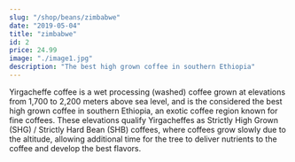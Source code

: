 ```yaml
---
slug: "/shop/beans/zimbabwe"
date: "2019-05-04"
title: "zimbabwe"
id: 2
price: 24.99
image: "./image1.jpg"
description: "The best high grown coffee in southern Ethiopia"
---
```


Yirgacheffe coffee is a wet processing (washed) coffee grown at elevations from 1,700 to 2,200 meters above sea level, and is the considered the best high grown coffee in southern Ethiopia, an exotic coffee region known for fine coffees. These elevations qualify Yirgacheffes as Strictly High Grown (SHG) / Strictly Hard Bean (SHB) coffees, where coffees grow slowly due to the altitude, allowing additional time for the tree to deliver nutrients to the coffee and develop the best flavors.